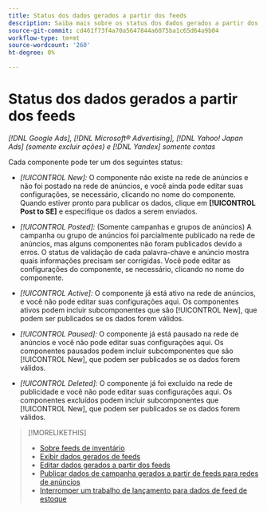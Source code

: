 ```yaml
---
title: Status dos dados gerados a partir dos feeds
description: Saiba mais sobre os status dos dados gerados a partir dos feeds de dados de inventário.
source-git-commit: cd461f73f4a70a5647844a6075ba1c65d64a9b04
workflow-type: tm+mt
source-wordcount: '260'
ht-degree: 0%

---
```


# Status dos dados gerados a partir dos feeds

*[!DNL Google Ads], [!DNL Microsoft® Advertising], [!DNL Yahoo! Japan Ads] (somente excluir ações) e [!DNL Yandex] somente contas*

Cada componente pode ter um dos seguintes status:

* *[!UICONTROL New]:* O componente não existe na rede de anúncios e não foi postado na rede de anúncios, e você ainda pode editar suas configurações, se necessário, clicando no nome do componente. Quando estiver pronto para publicar os dados, clique em **[!UICONTROL Post to SE]** e especifique os dados a serem enviados.

* *[!UICONTROL Posted]:* (Somente campanhas e grupos de anúncios) A campanha ou grupo de anúncios foi parcialmente publicado na rede de anúncios, mas alguns componentes não foram publicados devido a erros. O status de validação de cada palavra-chave e anúncio mostra quais informações precisam ser corrigidas. Você pode editar as configurações do componente, se necessário, clicando no nome do componente.

* *[!UICONTROL Active]:* O componente já está ativo na rede de anúncios, e você não pode editar suas configurações aqui. Os componentes ativos podem incluir subcomponentes que são [!UICONTROL New], que podem ser publicados se os dados forem válidos.

* *[!UICONTROL Paused]:* O componente já está pausado na rede de anúncios e você não pode editar suas configurações aqui. Os componentes pausados podem incluir subcomponentes que são [!UICONTROL New], que podem ser publicados se os dados forem válidos.

* *[!UICONTROL Deleted]:* O componente já foi excluído na rede de publicidade e você não pode editar suas configurações aqui. Os componentes excluídos podem incluir subcomponentes que [!UICONTROL New], que podem ser publicados se os dados forem válidos.

>[!MORELIKETHIS]
>
>* [Sobre feeds de inventário](inventory-feeds-about.md)
>* [Exibir dados gerados de feeds](propagated-data-view.md)
>* [Editar dados gerados a partir dos feeds](propagated-data-edit.md)
>* [Publicar dados de campanha gerados a partir de feeds para redes de anúncios](propagated-data-post.md)
>* [Interromper um trabalho de lançamento para dados de feed de estoque](stop-job.md)


